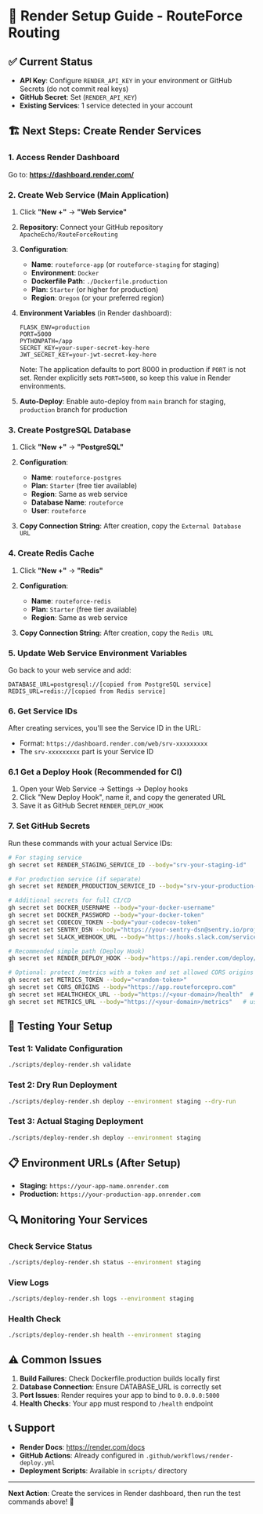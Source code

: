# 🚀 Render Setup Guide - RouteForce Routing

## ✅ Current Status
- **API Key**: Configure `RENDER_API_KEY` in your environment or GitHub Secrets (do not commit real keys)
- **GitHub Secret**: Set (`RENDER_API_KEY`)
- **Existing Services**: 1 service detected in your account

## 🏗️ Next Steps: Create Render Services

### 1. Access Render Dashboard
Go to: **https://dashboard.render.com/**

### 2. Create Web Service (Main Application)
1. Click **"New +"** → **"Web Service"**
2. **Repository**: Connect your GitHub repository `ApacheEcho/RouteForceRouting`
3. **Configuration**:
   - **Name**: `routeforce-app` (or `routeforce-staging` for staging)
   - **Environment**: `Docker`
   - **Dockerfile Path**: `./Dockerfile.production`
   - **Plan**: `Starter` (or higher for production)
   - **Region**: `Oregon` (or your preferred region)

4. **Environment Variables** (in Render dashboard):
   ```
   FLASK_ENV=production
   PORT=5000
   PYTHONPATH=/app
   SECRET_KEY=your-super-secret-key-here
   JWT_SECRET_KEY=your-jwt-secret-key-here
   ```
   Note: The application defaults to port 8000 in production if `PORT` is not set.
   Render explicitly sets `PORT=5000`, so keep this value in Render environments.

5. **Auto-Deploy**: Enable auto-deploy from `main` branch for staging, `production` branch for production

### 3. Create PostgreSQL Database
1. Click **"New +"** → **"PostgreSQL"**
2. **Configuration**:
   - **Name**: `routeforce-postgres`
   - **Plan**: `Starter` (free tier available)
   - **Region**: Same as web service
   - **Database Name**: `routeforce`
   - **User**: `routeforce`

3. **Copy Connection String**: After creation, copy the `External Database URL`

### 4. Create Redis Cache
1. Click **"New +"** → **"Redis"**
2. **Configuration**:
   - **Name**: `routeforce-redis`
   - **Plan**: `Starter` (free tier available)
   - **Region**: Same as web service

3. **Copy Connection String**: After creation, copy the `Redis URL`

### 5. Update Web Service Environment Variables
Go back to your web service and add:
```
DATABASE_URL=postgresql://[copied from PostgreSQL service]
REDIS_URL=redis://[copied from Redis service]
```

### 6. Get Service IDs
After creating services, you'll see the Service ID in the URL:
- Format: `https://dashboard.render.com/web/srv-xxxxxxxxx`
- The `srv-xxxxxxxxx` part is your Service ID

### 6.1 Get a Deploy Hook (Recommended for CI)
1. Open your Web Service → Settings → Deploy hooks
2. Click "New Deploy Hook", name it, and copy the generated URL
3. Save it as GitHub Secret `RENDER_DEPLOY_HOOK`

### 7. Set GitHub Secrets
Run these commands with your actual Service IDs:

```bash
# For staging service
gh secret set RENDER_STAGING_SERVICE_ID --body="srv-your-staging-id"

# For production service (if separate)
gh secret set RENDER_PRODUCTION_SERVICE_ID --body="srv-your-production-id"

# Additional secrets for full CI/CD
gh secret set DOCKER_USERNAME --body="your-docker-username"
gh secret set DOCKER_PASSWORD --body="your-docker-token"
gh secret set CODECOV_TOKEN --body="your-codecov-token"
gh secret set SENTRY_DSN --body="https://your-sentry-dsn@sentry.io/project-id"
gh secret set SLACK_WEBHOOK_URL --body="https://hooks.slack.com/services/your/webhook"

# Recommended simple path (Deploy Hook)
gh secret set RENDER_DEPLOY_HOOK --body="https://api.render.com/deploy/srv-xxxxxxxx?key=..."

# Optional: protect /metrics with a token and set allowed CORS origins
gh secret set METRICS_TOKEN --body="<random-token>"
gh secret set CORS_ORIGINS --body="https://app.routeforcepro.com"
gh secret set HEALTHCHECK_URL --body="https://<your-domain>/health"  # used by CI to poll service readiness
gh secret set METRICS_URL --body="https://<your-domain>/metrics"   # used by CI to validate metrics
```

## 🧪 Testing Your Setup

### Test 1: Validate Configuration
```bash
./scripts/deploy-render.sh validate
```

### Test 2: Dry Run Deployment
```bash
./scripts/deploy-render.sh deploy --environment staging --dry-run
```

### Test 3: Actual Staging Deployment
```bash
./scripts/deploy-render.sh deploy --environment staging
```

## 📋 Environment URLs (After Setup)
- **Staging**: `https://your-app-name.onrender.com`
- **Production**: `https://your-production-app.onrender.com`

## 🔍 Monitoring Your Services

### Check Service Status
```bash
./scripts/deploy-render.sh status --environment staging
```

### View Logs
```bash
./scripts/deploy-render.sh logs --environment staging
```

### Health Check
```bash
./scripts/deploy-render.sh health --environment staging
```

## ⚠️ Common Issues

1. **Build Failures**: Check Dockerfile.production builds locally first
2. **Database Connection**: Ensure DATABASE_URL is correctly set
3. **Port Issues**: Render requires your app to bind to `0.0.0.0:5000`
4. **Health Checks**: Your app must respond to `/health` endpoint

## 📞 Support
- **Render Docs**: https://render.com/docs
- **GitHub Actions**: Already configured in `.github/workflows/render-deploy.yml`
- **Deployment Scripts**: Available in `scripts/` directory

---
**Next Action**: Create the services in Render dashboard, then run the test commands above! 🚀
